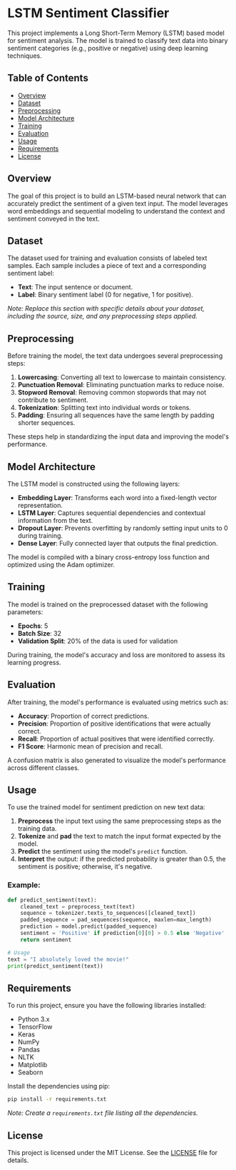 # LSTM Sentiment Classifier

This project implements a Long Short-Term Memory (LSTM) based model for sentiment analysis. The model is trained to classify text data into binary sentiment categories (e.g., positive or negative) using deep learning techniques.

## Table of Contents

- [Overview](#overview)
- [Dataset](#dataset)
- [Preprocessing](#preprocessing)
- [Model Architecture](#model-architecture)
- [Training](#training)
- [Evaluation](#evaluation)
- [Usage](#usage)
- [Requirements](#requirements)
- [License](#license)

## Overview

The goal of this project is to build an LSTM-based neural network that can accurately predict the sentiment of a given text input. The model leverages word embeddings and sequential modeling to understand the context and sentiment conveyed in the text.

## Dataset

The dataset used for training and evaluation consists of labeled text samples. Each sample includes a piece of text and a corresponding sentiment label:

- **Text**: The input sentence or document.
- **Label**: Binary sentiment label (0 for negative, 1 for positive).

*Note: Replace this section with specific details about your dataset, including the source, size, and any preprocessing steps applied.*

## Preprocessing

Before training the model, the text data undergoes several preprocessing steps:

1. **Lowercasing**: Converting all text to lowercase to maintain consistency.
2. **Punctuation Removal**: Eliminating punctuation marks to reduce noise.
3. **Stopword Removal**: Removing common stopwords that may not contribute to sentiment.
4. **Tokenization**: Splitting text into individual words or tokens.
5. **Padding**: Ensuring all sequences have the same length by padding shorter sequences.

These steps help in standardizing the input data and improving the model's performance.

## Model Architecture

The LSTM model is constructed using the following layers:

- **Embedding Layer**: Transforms each word into a fixed-length vector representation.
- **LSTM Layer**: Captures sequential dependencies and contextual information from the text.
- **Dropout Layer**: Prevents overfitting by randomly setting input units to 0 during training.
- **Dense Layer**: Fully connected layer that outputs the final prediction.

The model is compiled with a binary cross-entropy loss function and optimized using the Adam optimizer.

## Training

The model is trained on the preprocessed dataset with the following parameters:

- **Epochs**: 5
- **Batch Size**: 32
- **Validation Split**: 20% of the data is used for validation

During training, the model's accuracy and loss are monitored to assess its learning progress.

## Evaluation

After training, the model's performance is evaluated using metrics such as:

- **Accuracy**: Proportion of correct predictions.
- **Precision**: Proportion of positive identifications that were actually correct.
- **Recall**: Proportion of actual positives that were identified correctly.
- **F1 Score**: Harmonic mean of precision and recall.

A confusion matrix is also generated to visualize the model's performance across different classes.

## Usage

To use the trained model for sentiment prediction on new text data:

1. **Preprocess** the input text using the same preprocessing steps as the training data.
2. **Tokenize** and **pad** the text to match the input format expected by the model.
3. **Predict** the sentiment using the model's `predict` function.
4. **Interpret** the output: if the predicted probability is greater than 0.5, the sentiment is positive; otherwise, it's negative.

### Example:

```python
def predict_sentiment(text):
    cleaned_text = preprocess_text(text)
    sequence = tokenizer.texts_to_sequences([cleaned_text])
    padded_sequence = pad_sequences(sequence, maxlen=max_length)
    prediction = model.predict(padded_sequence)
    sentiment = 'Positive' if prediction[0][0] > 0.5 else 'Negative'
    return sentiment

# Usage
text = "I absolutely loved the movie!"
print(predict_sentiment(text))
```

## Requirements

To run this project, ensure you have the following libraries installed:

- Python 3.x
- TensorFlow
- Keras
- NumPy
- Pandas
- NLTK
- Matplotlib
- Seaborn

Install the dependencies using pip:

```bash
pip install -r requirements.txt
```

*Note: Create a `requirements.txt` file listing all the dependencies.*

## License

This project is licensed under the MIT License. See the [LICENSE](LICENSE) file for details.
